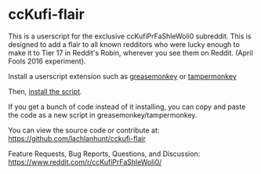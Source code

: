 ccKufi-flair
===

This is a userscript for the exclusive ccKufiPrFaShleWoli0 subreddit. This is designed to add a flair to all known redditors who were lucky enough to make it to Tier 17 in Reddit's Robin, wherever you see them on Reddit. (April Fools 2016 experiment).

Install a userscript extension such as [greasemonkey](http://www.greasespot.net/) or [tampermonkey](http://tampermonkey.net)

Then, [install the script](https://github.com/lachlanhunt/cckufi-flair/raw/master/cckufi-flair.user.js).

If you get a bunch of code instead of it installing, you can copy and paste the code as a new script in greasemonkey/tampermonkey.

You can view the source code or contribute at:
https://github.com/lachlanhunt/cckufi-flair

Feature Requests, Bug Reports, Questions, and Discussion: https://www.reddit.com/r/ccKufiPrFaShleWoli0/